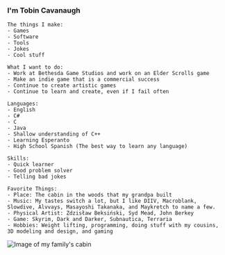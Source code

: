 ### I'm Tobin Cavanaugh

```
The things I make:
- Games
- Software
- Tools
- Jokes
- Cool stuff
```
```
What I want to do:
- Work at Bethesda Game Studios and work on an Elder Scrolls game
- Make an indie game that is a commercial success
- Continue to create artistic games
- Continue to learn and create, even if I fail often
```
```
Languages:
- English
- C#
- C
- Java
- Shallow understanding of C++
- Learning Esperanto
- High School Spanish (The best way to learn any language)
```
```
Skills:
- Quick learner
- Good problem solver
- Telling bad jokes
```
```
Favorite Things:
- Place: The cabin in the woods that my grandpa built
- Music: My tastes switch a lot, but I like DIIV, Macroblank, Slowdive, Alvvays, Masayoshi Takanaka, and Maykretch to name a few.
- Physical Artist: Zdzisław Beksiński, Syd Mead, John Berkey
- Game: Skyrim, Dark and Darker, Subnautica, Terraria
- Hobbies: Weight lifting, programming, doing stuff with my cousins, 3D modeling and design, and gaming
```

![Image of my family's cabin](https://github.com/TobinCavanaugh/TobinCavanaugh/raw/main/Cabin25%.png)
